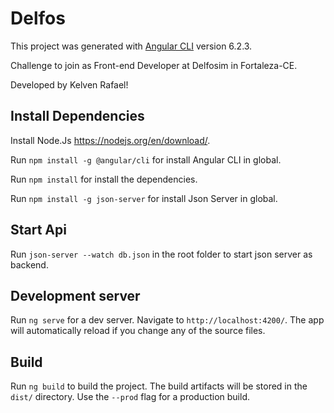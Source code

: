 # Delfos

This project was generated with [Angular CLI](https://github.com/angular/angular-cli) version 6.2.3.

Challenge to join as Front-end Developer at Delfosim in Fortaleza-CE.

Developed by Kelven Rafael!

## Install Dependencies

Install Node.Js https://nodejs.org/en/download/.

Run `npm install -g @angular/cli` for install Angular CLI in global.

Run `npm install` for install the dependencies. 

Run `npm install -g json-server` for install Json Server in global.

## Start Api

Run `json-server --watch db.json` in the root folder to start json server as backend.

## Development server

Run `ng serve` for a dev server. Navigate to `http://localhost:4200/`. The app will automatically reload if you change any of the source files.

## Build

Run `ng build` to build the project. The build artifacts will be stored in the `dist/` directory. Use the `--prod` flag for a production build.
